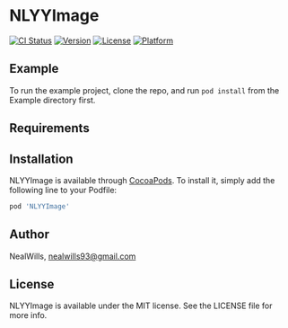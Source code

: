 # NLYYImage

[![CI Status](https://img.shields.io/travis/NealWills/NLYYImage.svg?style=flat)](https://travis-ci.org/NealWills/NLYYImage)
[![Version](https://img.shields.io/cocoapods/v/NLYYImage.svg?style=flat)](https://cocoapods.org/pods/NLYYImage)
[![License](https://img.shields.io/cocoapods/l/NLYYImage.svg?style=flat)](https://cocoapods.org/pods/NLYYImage)
[![Platform](https://img.shields.io/cocoapods/p/NLYYImage.svg?style=flat)](https://cocoapods.org/pods/NLYYImage)

## Example

To run the example project, clone the repo, and run `pod install` from the Example directory first.

## Requirements

## Installation

NLYYImage is available through [CocoaPods](https://cocoapods.org). To install
it, simply add the following line to your Podfile:

```ruby
pod 'NLYYImage'
```

## Author

NealWills, nealwills93@gmail.com

## License

NLYYImage is available under the MIT license. See the LICENSE file for more info.
